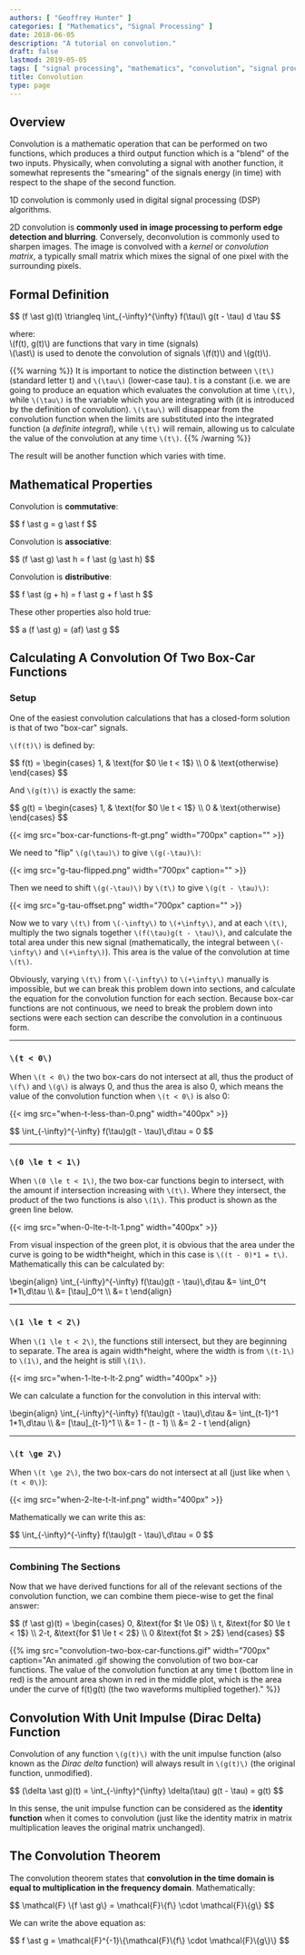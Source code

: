 ```yaml
---
authors: [ "Geoffrey Hunter" ]
categories: [ "Mathematics", "Signal Processing" ]
date: 2018-06-05
description: "A tutorial on convolution."
draft: false
lastmod: 2019-05-05
tags: [ "signal processing", "mathematics", "convolution", "signal processing", "DSPs", "edge detection", "blurring", "sharpening", "theorem" ]
title: Convolution
type: page
---
```


## Overview

Convolution is a mathematic operation that can be performed on two functions, which produces a third output function which is a "blend" of the two inputs. Physically, when convoluting a signal with another function, it somewhat represents the "smearing" of the signals energy (in time) with respect to the shape of the second function.

1D convolution is commonly used in digital signal processing (DSP) algorithms. 

2D convolution is **commonly used in image processing to perform edge detection and blurring**. Conversely, deconvolution is commonly used to sharpen images. The image is convolved with a _kernel_ or _convolution matrix_, a typically small matrix which mixes the signal of one pixel with the surrounding pixels.

## Formal Definition

<p>$$ (f \ast g)(t) \triangleq \int_{-\infty}^{\infty} f(\tau)\ g(t - \tau) d \tau $$</p>

<p class="centered">
  where:<br/>
  \(f(t), g(t)\) are functions that vary in time (signals)<br/>
  \(\ast\) is used to denote the convolution of signals \(f(t)\) and \(g(t)\).
</p>

{{% warning %}}
It is important to notice the distinction between `\(t\)` (standard letter t) and `\(\tau\)` (lower-case tau). t is a constant (i.e. we are going to produce an equation which evaluates the convolution at time `\(t\)`, while `\(\tau\)` is the variable which you are integrating with (it is introduced by the definition of convolution). `\(\tau\)` will disappear from the convolution function when the limits are substituted into the integrated function (a _definite integral_), while `\(t\)` will remain, allowing us to calculate the value of the convolution at any time `\(t\)`.
{{% /warning %}}

The result will be another function which varies with time.

## Mathematical Properties

Convolution is **commutative**:

<p>$$ f \ast g = g \ast f $$</p>

Convolution is **associative**:

<p>$$ (f \ast g) \ast h = f \ast (g \ast h) $$</p>

Convolution is **distributive**:

<p>$$ f \ast (g + h) = f \ast g + f \ast h $$</p>

These other properties also hold true:

<p>$$ a (f \ast g) = (af) \ast g $$</p>

## Calculating A Convolution Of Two Box-Car Functions

### Setup

One of the easiest convolution calculations that has a closed-form solution is that of two "box-car" signals.

`\(f(t)\)` is defined by:

<p>$$ f(t) =
\begin{cases}
1, & \text{for $0 \le t < 1$} \\
0 & \text{otherwise}
\end{cases}
$$</p>

And `\(g(t)\)` is exactly the same:

<p>$$ g(t) =
\begin{cases}
1, & \text{for $0 \le t < 1$} \\
0 & \text{otherwise}
\end{cases}
$$</p>

{{< img src="box-car-functions-ft-gt.png" width="700px" caption="" >}}

We need to "flip" `\(g(\tau)\)` to give `\(g(-\tau)\)`:

{{< img src="g-tau-flipped.png" width="700px" caption="" >}}

Then we need to shift `\(g(-\tau)\)` by `\(t\)` to give `\(g(t - \tau)\)`:

{{< img src="g-tau-offset.png" width="700px" caption="" >}}

Now we to vary `\(t\)` from `\(-\infty\)` to `\(+\infty\)`, and at each `\(t\)`, multiply the two signals together `\(f(\tau)g(t - \tau)\)`, and calculate the total area under this new signal (mathematically, the integral between `\(-\infty\)` and `\(+\infty\)`). This area is the value of the convolution at time `\(t\)`. 

Obviously, varying `\(t\)` from `\(-\infty\)` to `\(+\infty\)` manually is impossible, but we can break this problem down into sections, and calculate the equation for the convolution function for each section. Because box-car functions are not continuous, we need to break the problem down into sections were each section can describe the convolution in a continuous form.

---

### `\(t < 0\)`

When `\(t < 0\)` the two box-cars do not intersect at all, thus the product of `\(f\)` and `\(g\)` is always 0, and thus the area is also 0, which means the value of the convolution function when `\(t < 0\)` is also 0:

{{< img src="when-t-less-than-0.png" width="400px" >}}

<p>$$
  \int_{-\infty}^{-\infty} f(\tau)g(t - \tau)\,d\tau = 0
$$</p>

---

### `\(0 \le t < 1\)`

When `\(0 \le t < 1\)`, the two box-car functions begin to intersect, with the amount if intersection increasing with `\(t\)`. Where they intersect, the product of the two functions is also `\(1\)`. This product is shown as the green line below.

{{< img src="when-0-lte-t-lt-1.png" width="400px" >}}

From visual inspection of the green plot, it is obvious that the area under the curve is going to be width*height, which in this case is `\((t - 0)*1 = t\)`. Mathematically this can be calculated by:

<p>\begin{align}
\int_{-\infty}^{-\infty} f(\tau)g(t - \tau)\,d\tau &= \int_0^t 1*1\,d\tau \\
&= [\tau]_0^t \\
&= t
\end{align}</p>

---

### `\(1 \le t < 2\)`

When `\(1 \le t < 2\)`, the functions still intersect, but they are beginning to separate. The area is again width*height, where the width is from `\(t-1\)` to `\(1\)`, and the height is still `\(1\)`.

{{< img src="when-1-lte-t-lt-2.png" width="400px" >}}

We can calculate a function for the convolution in this interval with:

<p>\begin{align}
\int_{-\infty}^{-\infty} f(\tau)g(t - \tau)\,d\tau &= \int_{t-1}^1 1*1\,d\tau \\
&= [\tau]_{t-1}^1 \\
&= 1 - (t - 1) \\
&= 2 - t
\end{align}</p>

---

### `\(t \ge 2\)`

When `\(t \ge 2\)`, the two box-cars do not intersect at all (just like when `\(t < 0\)`):

{{< img src="when-2-lte-t-lt-inf.png" width="400px" >}}

Mathematically we can write this as:

<p>$$
\int_{-\infty}^{-\infty} f(\tau)g(t - \tau)\,d\tau = 0
$$</p>

---

### Combining The Sections

Now that we have derived functions for all of the relevant sections of the convolution function, we can combine them piece-wise to get the final answer:

<p>$$
(f \ast g)(t) =
\begin{cases}
0, &\text{for $t \le 0$} \\
t, &\text{for $0 \le t < 1$} \\
2-t, &\text{for $1 \le t < 2$} \\
0 &\text{fot $t > 2$}
\end{cases}
$$</p>

{{% img src="convolution-two-box-car-functions.gif" width="700px" caption="An animated .gif showing the convolution of two box-car functions. The value of the convolution function at any time t (bottom line in red) is the amount area shown in red in the middle plot, which is the area under the curve of f(t)g(t) (the two waveforms multiplied together)." %}}

## Convolution With Unit Impulse (Dirac Delta) Function

Convolution of any function `\(g(t)\)` with the unit impulse function (also known as the _Dirac delta_ function) will always result in `\(g(t)\)` (the original function, unmodified).

<p>$$ (\delta \ast g)(t) = \int_{-\infty}^{\infty} \delta(\tau) g(t - \tau) = g(t) $$</p>

In this sense, the unit impulse function can be considered as the **identity function** when it comes to convolution (just like the identity matrix in matrix multiplication leaves the original matrix unchanged).

## The Convolution Theorem

The convolution theorem states that **convolution in the time domain is equal to multiplication in the frequency domain**. Mathematically:

<p>$$ \mathcal{F} \{f \ast g\} = \mathcal{F}\{f\} \cdot \mathcal{F}\{g\} $$</p>

We can write the above equation as:

<p>$$ f \ast g = \mathcal{F}^{-1}\{\mathcal{F}\{f\} \cdot \mathcal{F}\{g\}\} $$</p>